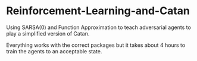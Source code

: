 # Reinforcement-Learning-and-Catan
Using SARSA(0) and Function Approximation to teach adversarial agents to play a simplified version of Catan.

Everything works with the correct packages but it takes about 4 hours to train the agents to an acceptable state.
